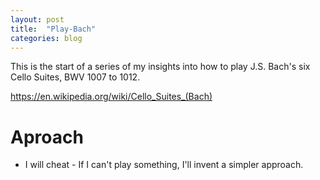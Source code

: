 ```yaml
---
layout: post
title:  "Play-Bach"
categories: blog
---
```


This is the start of a series of my insights into how to play J.S. Bach's
six Cello Suites, BWV 1007 to 1012.

<https://en.wikipedia.org/wiki/Cello_Suites_(Bach)>

# Aproach

* I will cheat - If I can't play something, I'll invent a simpler approach.
